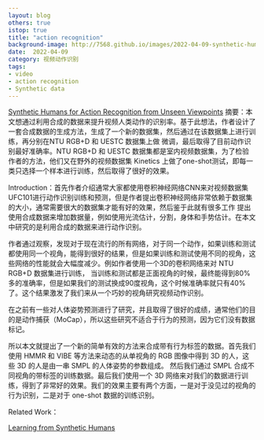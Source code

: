 ```yaml
---
layout: blog
others: true
istop: true
title: "action recognition"
background-image: http://7568.github.io/images/2022-04-09-synthetic-humans-for-action-recognition-from-unseen-viewpoints.md/img.png
date:  2022-04-09
category: 视频动作识别
tags:
- video
- action recognition
- Synthetic data
---
```


[figure_1]:https://7568.github.io/images/2022-03-23-my-deep-compression-note/figure_1.png



[Synthetic Humans for Action Recognition from Unseen Viewpoints](https://arxiv.org/abs/1912.04070)
摘要：本文想通过利用合成的数据来提升视频人类动作的识别率。基于此想法，作者设计了一套合成数据的生成方法，生成了一个新的数据集，然后通过在该数据集上进行训练，再分别在NTU RGB+D 和 UESTC 数据集上做
微调，最后取得了目前动作识别最好准确率。NTU RGB+D 和 UESTC 数据集都是室内视频数据集，为了检验作者的方法，他们又在野外的视频数据集 Kinetics 上做了one-shot测试，即每一类只选择一个样本进行训练，然后取得了很好的效果。

Introduction：首先作者介绍通常大家都使用卷积神经网络CNN来对视频数据集UFC101进行动作识别训练和预测，但是作者提出卷积神经网络非常依赖于数据集的大小，通常需要很大的数据集才能有好的效果，然后鉴于此就有很多工作
提出使用合成数据来增加数据量，例如使用光流估计，分割，身体和手势估计。在本文中研究的是利用合成的数据来进行动作识别。

作者通过观察，发现对于现在流行的所有网络，对于同一个动作，如果训练和测试都使用同一个视角，能得到很好的结果，但是如果训练和测试使用不同的视角，这些网络的性能就会大幅度减少。例如作者使用一个3D的卷积网络来对 NTU RGB+D 数据集进行训练，
当训练和测试都是正面视角的时候，最终能得到80%多的准确率，但是如果我们的测试换成90度视角，这个时候准确率就只有40%了。这个结果激发了我们来从一个巧妙的视角研究视频动作识别。

在之前有一些对人体姿势预测进行了研究，并且取得了很好的成绩，通常他们的目的是动作捕获（MoCap），所以这些研究不适合于行为的预测，因为它们没有数据标记。

所以本文就提出了一个新的简单有效的方法来合成带有行为标签的数据。首先我们使用 HMMR 和 VIBE 等方法来动态的从单视角的 RGB 图像中得到 3D 的人，这些 3D 的人是由一串 SMPL 的人体姿势的参数组成。
然后我们通过 SMPL 合成不同视角的带标签的训练数据。最后我们使用一个 3D 网络来对我们的数据进行训练，得到了非常好的效果。我们的效果主要有两个方面，一是对于没见过的视角的行为识别，二是对于 one-shot 数据的训练识别。

Related Work：      







 
[Learning from Synthetic Humans](https://arxiv.org/pdf/1701.01370.pdf) 